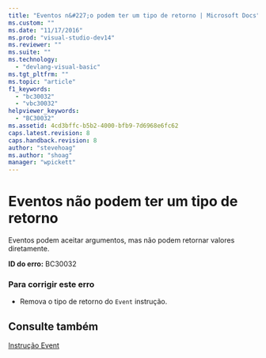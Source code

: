 ```yaml
---
title: "Eventos n&#227;o podem ter um tipo de retorno | Microsoft Docs"
ms.custom: ""
ms.date: "11/17/2016"
ms.prod: "visual-studio-dev14"
ms.reviewer: ""
ms.suite: ""
ms.technology: 
  - "devlang-visual-basic"
ms.tgt_pltfrm: ""
ms.topic: "article"
f1_keywords: 
  - "bc30032"
  - "vbc30032"
helpviewer_keywords: 
  - "BC30032"
ms.assetid: 4cd3bffc-b5b2-4000-bfb9-7d6968e6fc62
caps.latest.revision: 8
caps.handback.revision: 8
author: "stevehoag"
ms.author: "shoag"
manager: "wpickett"
---
```

# Eventos n&#227;o podem ter um tipo de retorno
Eventos podem aceitar argumentos, mas não podem retornar valores diretamente.  
  
 **ID do erro:** BC30032  
  
### Para corrigir este erro  
  
-   Remova o tipo de retorno do `Event` instrução.  
  
## Consulte também  
 [Instrução Event](../../visual-basic/language-reference/statements/event-statement.md)
